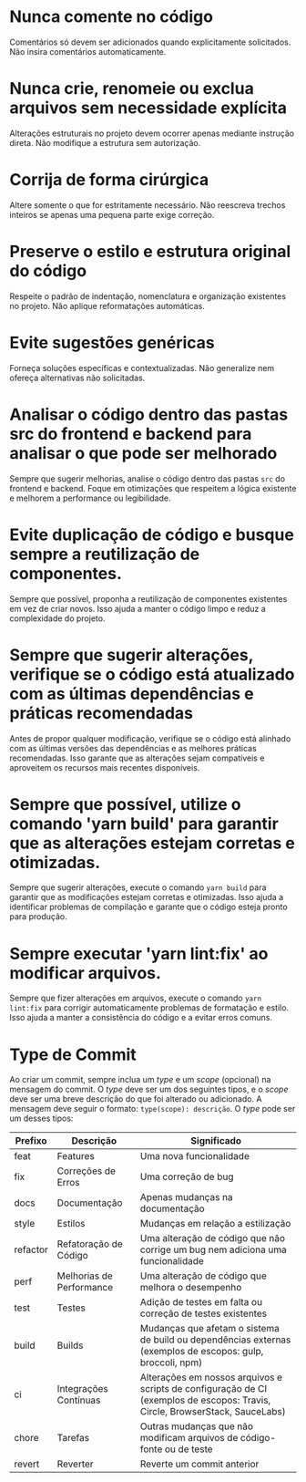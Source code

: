 # Nunca comente no código
Comentários só devem ser adicionados quando explicitamente solicitados. Não insira comentários automaticamente.

# Nunca crie, renomeie ou exclua arquivos sem necessidade explícita
Alterações estruturais no projeto devem ocorrer apenas mediante instrução direta. Não modifique a estrutura sem autorização.

# Corrija de forma cirúrgica
Altere somente o que for estritamente necessário. Não reescreva trechos inteiros se apenas uma pequena parte exige correção.

# Preserve o estilo e estrutura original do código
Respeite o padrão de indentação, nomenclatura e organização existentes no projeto. Não aplique reformatações automáticas.

# Evite sugestões genéricas
Forneça soluções específicas e contextualizadas. Não generalize nem ofereça alternativas não solicitadas.

# Analisar o código dentro das pastas src do frontend e backend para analisar o que pode ser melhorado
Sempre que sugerir melhorias, analise o código dentro das pastas `src` do frontend e backend. Foque em otimizações que respeitem a lógica existente e melhorem a performance ou legibilidade.

# Evite duplicação de código e busque sempre a reutilização de componentes.
Sempre que possível, proponha a reutilização de componentes existentes em vez de criar novos. Isso ajuda a manter o código limpo e reduz a complexidade do projeto.

# Sempre que sugerir alterações, verifique se o código está atualizado com as últimas dependências e práticas recomendadas
Antes de propor qualquer modificação, verifique se o código está alinhado com as últimas versões das dependências e as melhores práticas recomendadas. Isso garante que as alterações sejam compatíveis e aproveitem os recursos mais recentes disponíveis.

# Sempre que possível, utilize o comando 'yarn build' para garantir que as alterações estejam corretas e otimizadas.
Sempre que sugerir alterações, execute o comando `yarn build` para garantir que as modificações estejam corretas e otimizadas. Isso ajuda a identificar problemas de compilação e garante que o código esteja pronto para produção.

# Sempre executar 'yarn lint:fix' ao modificar arquivos.
Sempre que fizer alterações em arquivos, execute o comando `yarn lint:fix` para corrigir automaticamente problemas de formatação e estilo. Isso ajuda a manter a consistência do código e a evitar erros comuns.

# Type de Commit
Ao criar um commit, sempre inclua um _type_ e um _scope_ (opcional) na mensagem do commit. O _type_ deve ser um dos seguintes tipos, e o _scope_ deve ser uma breve descrição do que foi alterado ou adicionado. A mensagem deve seguir o formato: `type(scope): descrição`.
O _type_ pode ser um desses tipos:

| Prefixo | Descrição           | Significado                                    |
|---------|---------------------|------------------------------------------------|
| feat    | Features            | Uma nova funcionalidade                        |
| fix     | Correções de Erros  | Uma correção de bug                            |
| docs    | Documentação        | Apenas mudanças na documentação               |
| style   | Estilos             | Mudanças em relação a estilização              |
| refactor| Refatoração de Código | Uma alteração de código que não corrige um bug nem adiciona uma funcionalidade |
| perf    | Melhorias de Performance | Uma alteração de código que melhora o desempenho |
| test    | Testes              | Adição de testes em falta ou correção de testes existentes |
| build   | Builds              | Mudanças que afetam o sistema de build ou dependências externas (exemplos de escopos: gulp, broccoli, npm) |
| ci      | Integrações Contínuas | Alterações em nossos arquivos e scripts de configuração de CI (exemplos de escopos: Travis, Circle, BrowserStack, SauceLabs) |
| chore   | Tarefas             | Outras mudanças que não modificam arquivos de código-fonte ou de teste |
| revert  | Reverter            | Reverte um commit anterior                    |
